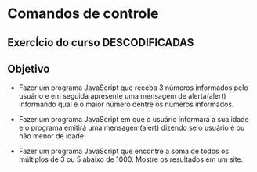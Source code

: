 # Comandos de controle
 ## ExercÍcio do curso DESCODIFICADAS

 ## Objetivo
 * Fazer um programa JavaScript que receba 3 números informados pelo usuário e em seguida apresente uma mensagem de alerta(alert) informando qual é o maior número dentre os números informados. 

* Fazer um programa JavaScript em que o usuário informará a sua idade e o programa emitirá uma mensagem(alert) dizendo se o usuário é ou não menor de idade. 

* Fazer um programa JavaScript que encontre a soma de todos os múltiplos de 3 ou 5 abaixo de 1000. Mostre os resultados em um site.
